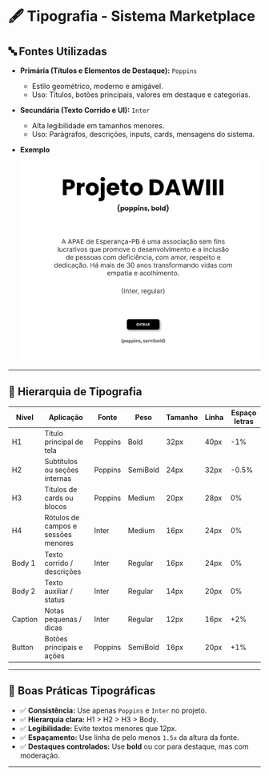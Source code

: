 # 🖋️ Tipografia - Sistema Marketplace

## 🔤 Fontes Utilizadas

- **Primária (Títulos e Elementos de Destaque):** `Poppins`
  - Estilo geométrico, moderno e amigável.
  - Uso: Títulos, botões principais, valores em destaque e categorias.

- **Secundária (Texto Corrido e UI):** `Inter`
  - Alta legibilidade em tamanhos menores.
  - Uso: Parágrafos, descrições, inputs, cards, mensagens do sistema.

- **Exemplo**


  ![Tipograifa](ExTipografia.png)

---

## 📐 Hierarquia de Tipografia

| Nível   | Aplicação                                            | Fonte   | Peso      | Tamanho | Linha | Espaço letras |
|---------|------------------------------------------------------|---------|-----------|---------|--------|----------------|
| H1      | Título principal de tela                             | Poppins | Bold      | 32px    | 40px   | -1%            |
| H2      | Subtítulos ou seções internas                        | Poppins | SemiBold  | 24px    | 32px   | -0.5%          |
| H3      | Títulos de cards ou blocos                           | Poppins | Medium    | 20px    | 28px   | 0%             |
| H4      | Rótulos de campos e sessões menores                  | Inter   | Medium    | 16px    | 24px   | 0%             |
| Body 1  | Texto corrido / descrições                           | Inter   | Regular   | 16px    | 24px   | 0%             |
| Body 2  | Texto auxiliar / status                              | Inter   | Regular   | 14px    | 20px   | 0%             |
| Caption | Notas pequenas / dicas                               | Inter   | Regular   | 12px    | 16px   | +2%            |
| Button  | Botões principais e ações                            | Poppins | SemiBold  | 16px    | 20px   | +1%            |
---

## 🔁 Boas Práticas Tipográficas

- ✅ **Consistência:** Use apenas `Poppins` e `Inter` no projeto.
- ✅ **Hierarquia clara:** H1 > H2 > H3 > Body.
- ✅ **Legibilidade:** Evite textos menores que 12px.
- ✅ **Espaçamento:** Use linha de pelo menos `1.5x` da altura da fonte.
- ✅ **Destaques controlados:** Use **bold** ou cor para destaque, mas com moderação.

---

